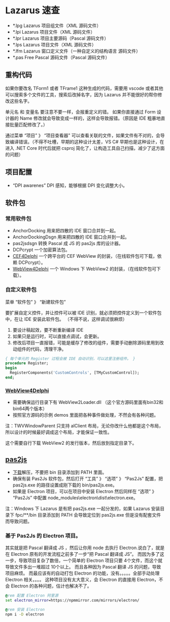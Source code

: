 # Lazarus 速查

- *.lpg Lazarus 项目组文件（XML 源码文件）
- *.lpi Lazarus 项目文件（XML 源码文件）
- *.lpr Lazarus 项目主要源码（Pascal 源码文件）
- *.lps Lazarus 项目文件（XML 源码文件）
- *.lfm Lazarus 窗口定义文件（一种自定义的结构语言 源码文件）
- *.pas Free Pascal 源码文件（Pascal 源码文件）

## 重构代码

如果你要改名 TForm1 或者 TFrame1 这种生成的代码，需要用 vscode 或者其他可以搜索多个文件的工具，搜索后改掉名字，因为 Lazarus 并不能很好的帮你修改这些名字。

单元名 和 变量名 要注意不要一样，会报重定义的错。
如果你直接通过 Form 设计器的 Name 修改就会导致变成一样的，这样会导致报错。（原因是 IDE 粗暴地直接批量匹配修改了。）

通过菜单 “项目” 》 “项目查看器” 可以查看关联的文件，如果文件有不对的，会导致编译错误。（不得不吐槽，早期的这种设计太差，VS C# 早期也是这种设计，在进入 .NET Core 时代后就把 csproj 简化了，让构造工具自己扫描，减少了这方面的问题）

## 项目配置

- “DPI awarenes” DPI 感知，能够根据 DPI 变化调整大小。

## 软件包

### 常用软件包

- AnchorDocking 用来把四散的 IDE 窗口合并到一起。
- AnchorDockingDsgn 用来把四散的 IDE 窗口合并到一起。
- pas2jsdsgn 转换 Pascal 成 JS 的 pas2js 库的设计器。
- DCPcrypt 一个加密算法包。
- [CEF4Delphi](https://github.com/salvadordf/CEF4Delphi) 一个跨平台的 CEF WebView 的封装，（在线软件包可下载，依赖 DCPcrypt）。
- [WebView4Delphi](https://github.com/salvadordf/WebView4Delphi) 一个 Windows 下 WebView2 的封装，（在线软件包可下载）。

### 自定义软件包

菜单 “软件包” 》 “新建软件包”

要扩展自定义控件，并让控件可以被 IDE 识别，就必须把控件定义到一个软件包中，在让 IDE 安装此软件包。
（不得不说，这样调试很麻烦）

1. 要设计稿起效，要不断重新编译 IDE
2. 如果只是运行时，可以直接点调试，会更新。
3. 修改后项目一直报错，可能是缓存了修改的组件，需要手动删除源码里用到改动组件的代码，清理干净。

```pascal
{ 每个单元的 Register 过程会被 IDE 自动识别，可以这里注册组件。 }
procedure Register;
begin
  RegisterComponents('CustomControls', [TMyCustomControl]);
end; 
```

### [WebView4Delphi](https://github.com/salvadordf/WebView4Delphi)

- 需要确保运行目录下有 WebView2Loader.dll （这个官方源码里面有bin32和bin64两个版本）
- 按照官方源码的示例 demos 里面把各种事件做处理，不然会有各种问题。

注：TWVWindowParent 只支持 alClient 布局，无论你改什么他都是这个布局，所以设计的时候最好调成这个布局，才能保证一致性。

这个需要自行下载 WebView2 的发行版本，然后放到指定目录下。

## [pas2js](https://wiki.freepascal.org/pas2js)

- [下载](https://getpas2js.freepascal.org/)解压，不要把 bin 目录添加到 PATH 里面。
- 确保有装 Pas2Js 软件包，然后打开 “工具” 》 “选项” 》 “Pas2Js" 配置，把 pas2js.exe 的路径设置成刚下载的 bin/pas2js.exe。
- 如果是 Electron 项目，可以在项目中安装 Electron 然后同样在 “选项” 》 “Pas2Js” 中配置 node_modules\electron\dist\electron.exe。

注：Windows 下 Lazarus 是有把 pas2js.exe 一起分发的，如果 Lazarus 安装目录下 fpc/**/bin 目录添加到 PATH 会导致定位到 pas2js.exe 但是没有配套文件而导致问题。

### 基于 Pas2Js 的 Electron 项目。

其实就是把 Pascal 翻译成 JS ，然后让你用 node 去执行 Electron.说白了，就是在 Electron 原有的开发流程之前多了一步“把 Pascal 翻译成 JS”。
而因为多了这一步，导致项目复杂了数倍，一个简单的 Electron 项目只要 4个文件，而这个就导致文件多出一堆超过 10个以上。
而且各种因为 Pascal 翻译 JS 的问题，导致项目麻烦。
而最应该有的自动打包 Electron 的功能，没有。。。。。全部手动处理 Electron 相关。。。。
这种项目没有太大意义，会 Electron 的直接用 Electron，不会 Electron 的各种问题，估计也解决不了。

```bat
@rem 配置 Electron 阿里源
set electron_mirror=https://npmmirror.com/mirrors/electron/

@rem 安装 Electron
npm i -D electron
```